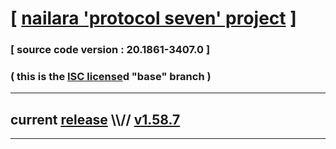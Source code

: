 
# [ [nailara 'protocol seven' project](http://src.nailara.net/) ]

### [ source code version : 20.1861-3407.0 ]

### ( this is the [ISC license](license)d "base" branch )
---
## current [release](https://github.com/anotherlink/nailara/releases) \\\\// [v1.58.7](https://github.com/anotherlink/nailara/releases/tag/v1.58.7)
---
